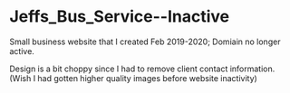 # Jeffs_Bus_Service--Inactive

Small business website that I created Feb 2019-2020; Domiain no longer active.

Design is a bit choppy since I had to remove client contact information.
(Wish I had gotten higher quality images before website inactivity)
